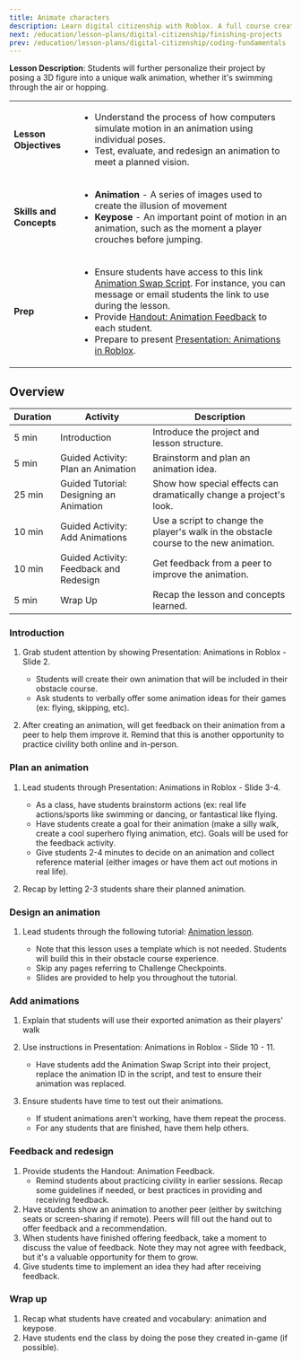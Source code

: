 ```yaml
---
title: Animate characters
description: Learn digital citizenship with Roblox. A full course created for middle to high school students. This session has students learning animation.
next: /education/lesson-plans/digital-citizenship/finishing-projects
prev: /education/lesson-plans/digital-citizenship/coding-fundamentals
---
```


**Lesson Description**: Students will further personalize their project by posing a 3D figure into a unique walk animation, whether it's swimming through the air or hopping.

<table>
<tbody>
   <tr>
    <td><b>Lesson Objectives</b></td>
    <td>
      <ul>
        <li>Understand the process of how computers simulate motion in an animation using individual poses.</li>
        <li>Test, evaluate, and redesign an animation to meet a planned vision.</li>
        </ul>
      </td>
   </tr>
   <tr>
    <td><b>Skills and Concepts</b></td>
    <td>
    <ul>
    <li><b>Animation</b> - A series of images used to create the illusion of movement</li>
    <li><b>Keypose</b> - An important point of motion in an animation, such as the moment a player crouches before jumping.</li>
    </ul>
    </td>
   </tr>
   <tr>
    <td><b>Prep</b></td>
    <td>
    <ul>
    <li>Ensure students have access to this link <a href="https://www.roblox.com/library/5458306166/Default-Animations-Replacement-Script" target="_blank" rel="noopener">Animation Swap Script</a>. For instance, you can message or email students the link to use during the lesson.</li>
    <li>Provide <a href="../../../assets/education/handouts/animation-feedback.pdf" target="_blank" rel="noopener">Handout: Animation Feedback</a> to each student. </li>
    <li>Prepare to present <a href="../../../assets/education/handouts/animation-feedback.pdf" target="_blank" rel="noopener">Presentation: Animations in Roblox</a>.</li>
    </ul>
    </td>
   </tr>
</tbody>
</table>

## Overview

<table>
  <thead>
    <tr>
      <th>Duration</th>
      <th>Activity</th>
      <th>Description </th>
    </tr>
  </thead>
  <tbody>
    <tr>
      <td>5 min</td>
      <td>Introduction</td>
      <td>Introduce the project and lesson structure.</td>
    </tr>
    <tr>
      <td>5 min</td>
      <td>Guided Activity: Plan an Animation</td>
      <td>Brainstorm and plan an animation idea.</td>
    </tr>
    <tr>
      <td>25 min</td>
      <td>Guided Tutorial: Designing an Animation</td>
      <td>Show how special effects can dramatically change a project's look. </td>
    </tr>
    <tr>
      <td>10 min</td>
      <td>Guided Activity: Add Animations</td>
      <td>Use a script to change the player's walk in the obstacle course to the new animation. </td>
    </tr>
    <tr>
      <td>10 min</td>
      <td>Guided Activity: Feedback and Redesign</td>
      <td>Get feedback from a peer to improve the animation. </td>
    </tr>
    <tr>
      <td>5 min</td>
      <td>Wrap Up</td>
      <td>Recap the lesson and concepts learned. </td>
    </tr>
  </tbody>
</table>

### Introduction

1. Grab student attention by showing Presentation: Animations in Roblox - Slide 2.

   - Students will create their own animation that will be included in their obstacle course.
   - Ask students to verbally offer some animation ideas for their games (ex: flying, skipping, etc).

2. After creating an animation, will get feedback on their animation from a peer to help them improve it. Remind that this is another opportunity to practice civility both online and in-person.

### Plan an animation

1. Lead students through Presentation: Animations in Roblox - Slide 3-4.

   - As a class, have students brainstorm actions (ex: real life actions/sports like swimming or dancing, or fantastical like flying.
   - Have students create a goal for their animation (make a silly walk, create a cool superhero flying animation, etc). Goals will be used for the feedback activity.
   - Give students 2-4 minutes to decide on an animation and collect reference material (either images or have them act out motions in real life).

2. Recap by letting 2-3 students share their planned animation.

### Design an animation

1. Lead students through the following tutorial: <a href="../../../tutorials/curriculums/animator/index.md" target="_blank" rel="noopener">Animation lesson</a>.

   - Note that this lesson uses a template which is not needed. Students will build this in their obstacle course experience.
   - Skip any pages referring to Challenge Checkpoints.
   - Slides are provided to help you throughout the tutorial.

### Add animations

1. Explain that students will use their exported animation as their players' walk
2. Use instructions in Presentation: Animations in Roblox - Slide 10 - 11.

   - Have students add the Animation Swap Script into their project, replace the animation ID in the script, and test to ensure their animation was replaced.

3. Ensure students have time to test out their animations.

   - If student animations aren't working, have them repeat the process.
   - For any students that are finished, have them help others.

### Feedback and redesign

1. Provide students the Handout: Animation Feedback.
   - Remind students about practicing civility in earlier sessions. Recap some guidelines if needed, or best practices in providing and receiving feedback.
2. Have students show an animation to another peer (either by switching seats or screen-sharing if remote). Peers will fill out the hand out to offer feedback and a recommendation.
3. When students have finished offering feedback, take a moment to discuss the value of feedback. Note they may not agree with feedback, but it's a valuable opportunity for them to grow.
4. Give students time to implement an idea they had after receiving feedback.

### Wrap up

1. Recap what students have created and vocabulary: animation and keypose.
2. Have students end the class by doing the pose they created in-game (if possible).
